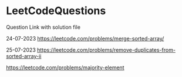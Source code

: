 # LeetCodeQuestions
Question Link with solution file

24-07-2023
https://leetcode.com/problems/merge-sorted-array/

25-07-2023
https://leetcode.com/problems/remove-duplicates-from-sorted-array-ii

https://leetcode.com/problems/majority-element
